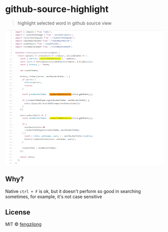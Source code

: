 # github-source-highlight

> highlight selected word in github source view

![](snapshot.png)

## Why?

Native `ctrl + F` is ok, but it doesn't perform so good in searching sometimes, for example, it's not case sensitive

## License

MIT &copy; [fengzilong](https://github.com/fengzilong)
